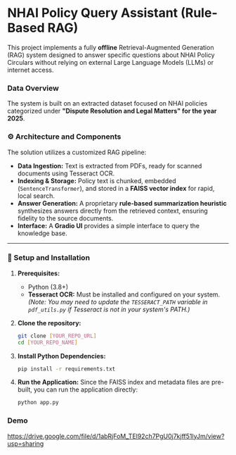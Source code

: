 # NHAI Policy Query Assistant (Rule-Based RAG)

This project implements a fully **offline** Retrieval-Augmented Generation (RAG) system designed to answer specific questions about NHAI Policy Circulars without relying on external Large Language Models (LLMs) or internet access.

### Data Overview

The system is built on an extracted dataset focused on NHAI policies categorized under **"Dispute Resolution and Legal Matters" for the year 2025**.

### ⚙️ Architecture and Components

The solution utilizes a customized RAG pipeline:

* **Data Ingestion:** Text is extracted from PDFs, ready for scanned documents using Tesseract OCR.
* **Indexing & Storage:** Policy text is chunked, embedded (`SentenceTransformer`), and stored in a **FAISS vector index** for rapid, local search.
* **Answer Generation:** A proprietary **rule-based summarization heuristic** synthesizes answers directly from the retrieved context, ensuring fidelity to the source documents.
* **Interface:** A **Gradio UI** provides a simple interface to query the knowledge base.

---

### 🚀 Setup and Installation

1.  **Prerequisites:**
    * Python (3.8+)
    * **Tesseract OCR:** Must be installed and configured on your system. *(Note: You may need to update the `TESSERACT_PATH` variable in `pdf_utils.py` if Tesseract is not in your system's PATH.)*

2.  **Clone the repository:**
    ```bash
    git clone [YOUR_REPO_URL]
    cd [YOUR_REPO_NAME]
    ```

3.  **Install Python Dependencies:**
    ```bash
    pip install -r requirements.txt
    ```

4.  **Run the Application:**
    Since the FAISS index and metadata files are pre-built, you can run the application directly:
    ```bash
    python app.py
    ```
### Demo
https://drive.google.com/file/d/1abRjFoM_TEl92ch7PgU0j7kjff51lyJm/view?usp=sharing
